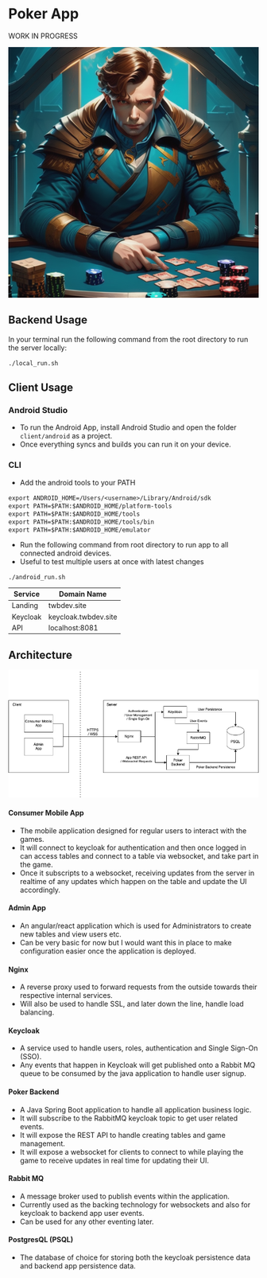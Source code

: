 # Poker App

WORK IN PROGRESS

![logo.png](logo.png)

## Backend Usage

In your terminal run the following command from the root directory to run the server locally:

```shell
./local_run.sh
```

## Client Usage

### Android Studio

- To run the Android App, install Android Studio and open the folder `client/android` as a project.
- Once everything syncs and builds you can run it on your device.

### CLI

- Add the android tools to your PATH

```shell
export ANDROID_HOME=/Users/<username>/Library/Android/sdk
export PATH=$PATH:$ANDROID_HOME/platform-tools
export PATH=$PATH:$ANDROID_HOME/tools
export PATH=$PATH:$ANDROID_HOME/tools/bin
export PATH=$PATH:$ANDROID_HOME/emulator
```

- Run the following command from root directory to run app to all connected android devices.
- Useful to test multiple users at once with latest changes

```shell
./android_run.sh
```

| Service  | Domain Name          |
|----------|----------------------|
| Landing  | twbdev.site          |
| Keycloak | keycloak.twbdev.site |
| API      | localhost:8081       |

## Architecture

![PokerApp-Architecture.png](drawio%2FPokerApp-Architecture.png)

#### Consumer Mobile App

- The mobile application designed for regular users to interact with the games.
- It will connect to keycloak for authentication and then once logged in can access tables and connect to a table via
  websocket, and take part in the game.
- Once it subscripts to a websocket, receiving updates from the server in realtime of any updates which happen on the
  table and update the UI accordingly.

#### Admin App

- An angular/react application which is used for Administrators to create new tables and view users etc.
- Can be very basic for now but I would want this in place to make configuration easier once the application is
  deployed.

#### Nginx

- A reverse proxy used to forward requests from the outside towards their respective internal services.
- Will also be used to handle SSL, and later down the line, handle load balancing.

#### Keycloak

- A service used to handle users, roles, authentication and Single Sign-On (SSO).
- Any events that happen in Keycloak will get published onto a Rabbit MQ queue to be consumed by the java application to
  handle user signup.

#### Poker Backend

- A Java Spring Boot application to handle all application business logic.
- It will subscribe to the RabbitMQ keycloak topic to get user related events.
- It will expose the REST API to handle creating tables and game management.
- It will expose a websocket for clients to connect to while playing the game to receive updates in real time for
  updating their UI.

#### Rabbit MQ

- A message broker used to publish events within the application.
- Currently used as the backing technology for websockets and also for keycloak to backend app user events.
- Can be used for any other eventing later.

#### PostgresQL (PSQL)

- The database of choice for storing both the keycloak persistence data and backend app persistence data.
